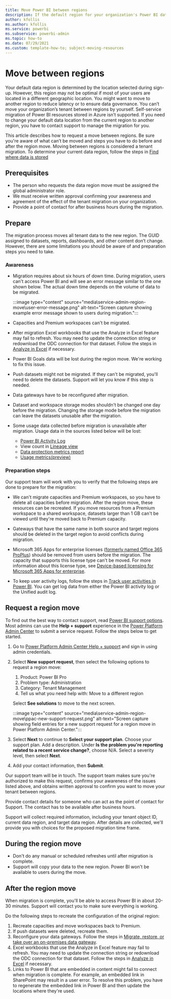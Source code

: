 ```yaml
---
title: Move Power BI between regions
description: If the default region for your organization's Power BI data isn't optimal, you may want to move to another region. You can't move regions by yourself. This article describes how to work with support to move between regions. 
author: kfollis
ms.author: kfollis
ms.service: powerbi
ms.subservice: powerbi-admin
ms.topic: how-to 
ms.date: 07/29/2021
ms.custom: template-how-to; subject-moving-resources
---
```


# Move between regions

Your default data region is determined by the location selected during sign-up. However, this region may not be optimal if most of your users are located in a different geographic location. You might want to move to another region to reduce latency or to ensure data governance. You can’t move your organization’s tenant between regions by yourself. Self-service migration of Power BI resources stored in Azure isn’t supported. If you need to change your default data location from the current region to another region, you have to contact support to manage the migration for you.

This article describes how to request a move between regions. Be sure you're aware of what can’t be moved and steps you have to do before and after the region move. Moving between regions is considered a tenant migration. To determine your current data region, follow the steps in [Find where data is stored](service-admin-where-is-my-tenant-located.md)

## Prerequisites

- The person who requests the data region move must be assigned the global administrator role.
- We must receive written approval confirming your awareness and agreement of the effect of the tenant migration on your organization.
- Provide a point of contact for after business hours during the migration.

## Prepare

The migration process moves all tenant data to the new region. The GUID assigned to datasets, reports, dashboards, and other content don’t change. However, there are some limitations you should be aware of and preparation steps you need to take.

### Awareness

- Migration requires about six hours of down time. During migration, users can't access Power BI and will see an error message similar to the one shown below. The actual down time depends on the volume of data to be migrated.

  :::image type="content" source="media\service-admin-region-move\user-error-message.png" alt-text="Screen capture showing example error message shown to users during migration.":::

- Capacities and Premium workspaces can't be migrated.
- After migration Excel workbooks that use the Analyze in Excel feature may fail to refresh. You may need to update the connection string or redownload the ODC connection for that dataset. Follow the steps in [Analyze in Excel](/collaborate-share/service-tutorial-analyze-in-excel.md) if necessary.
- Power BI Goals data will be lost during the region move. We're working to fix this issue.
- Push datasets might not be migrated. If they can't be migrated, you'll need to delete the datasets. Support will let you know if this step is needed.
- Data gateways have to be reconfigured after migration.
- Dataset and workspace storage modes shouldn't be changed one day before the migration. Changing the storage mode before the migration can leave the datasets unusable after the migration.
- Some usage data collected before migration is unavailable after migration. Usage data in the sources listed below will be lost:
  - [Power BI Activity Log](service-admin-auditing.md)
  - View count in [Lineage view](../collaborate-share/service-data-lineage.md)
  - [Data protection metrics report](service-security-data-protection-metrics-report.md)
  - [Usage metrics(preview)](../collaborate-share/service-modern-usage-metrics.md)

### Preparation steps

Our support team will work with you to verify that the following steps are done to prepare for the migration:

- We can't migrate capacities and Premium workspaces, so you have to delete all capacities before  migration. After the region move, these resources can be recreated. If you move resources from a Premium workspace to a shared workspace, datasets larger than 1 GB can't be viewed until they're moved back to Premium capacity.

- Gateways that have the same name in both source and target regions should be deleted in the target region to avoid conflicts during migration.

- Microsoft 365 Apps for enterprise licenses ([formerly named Office 365 ProPlus](/deployoffice/name-change)) should be removed from users before the migration. The capacity that supports this license type can't be moved. For more information about this license type, see [Device-based licensing for Microsoft 365 Apps for enterprise](/deployoffice/device-based-licensing).

- To keep user activity logs, follow the steps in [Track user activities in Power BI](service-admin-auditing.md). You can get log data from either the Power BI activity log or the Unified audit log.

## Request a region move

To find out the best way to contact support, read [Power BI support options](service-support-options.md). Most admins can use the **Help + support** experience in the [Power Platform Admin Center](https://admin.powerplatform.microsoft.com/support) to submit a service request. Follow the steps below to get started.

1. Go to [Power Platform Admin Center Help + support](https://admin.powerplatform.microsoft.com/support) and sign in using admin credentials.
1. Select **New support request**, then select the following options to request a region move:
    1. Product: Power BI Pro
    1. Problem type: Administration
    1. Category: Tenant Management
    1. Tell us what you need help with: Move to a different region
    
    Select **See solutions** to move to the next screen.

     :::image type="content" source="media\service-admin-region-move\ppac-new-support-request.png" alt-text="Screen capture showing field entries for a new support request for a region move in Power Platform Admin Center.":::

1. Select **Next** to continue to **Select your support plan**. Choose your support plan. Add a description. Under **Is the problem you're reporting related to a recent service change?**, choose N/A. Select a severity level, then select **Next**.
1. Add your contact information, then **Submit**.

Our support team will be in touch. The support team makes sure you're authorized to make this request, confirms your awareness of the issues listed above, and obtains written approval to confirm you want to move your tenant between regions.

Provide contact details for someone who can act as the point of contact for Support. The contact has to be available after business hours.

Support will collect required information, including your tenant object ID, current data region, and target data region. After details are collected, we'll provide you with choices for the proposed migration time frame.

## During the region move

- Don't do any manual or scheduled refreshes until after migration is complete.
- Support will copy your data to the new region. Power BI won't be available to users during the move.

## After the region move

When migration is complete, you'll be able to access Power BI in about 20-30 minutes. Support will contact you to make sure everything is working.

Do the following steps to recreate the configuration of the original region:

1. Recreate capacities and move workspaces back to Premium.
1. If push datasets were deleted, recreate them.
1. Reconfigure your data gateways. Follow the steps in [Migrate, restore, or take over an on-premises data gateway](/data-integration/gateway/service-gateway-migrate).
1. Excel workbooks that use the Analyze in Excel feature may fail to refresh. You may need to update the connection string or redownload the ODC connection for that dataset. Follow the steps in [Analyze in Excel](../collaborate-share/service-tutorial-analyze-in-excel.md) if necessary.
1. Links to Power BI that are embedded in content might fail to connect when migration is complete. For example, an embedded link in SharePoint may result in a user error. To resolve this problem, you have to regenerate the embedded link in Power BI and then update the locations where they're used.
